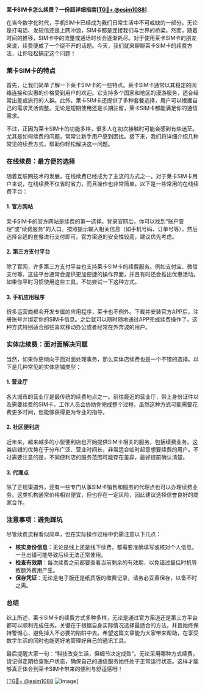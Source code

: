 **莱卡SIM卡怎么续费？一份超详细指南[[TG💪+ @esim1088](https://t.me/s/esim1088)]**

在当今数字化时代，手机SIM卡已经成为我们日常生活中不可或缺的一部分。无论是打电话、发短信还是上网冲浪，SIM卡都是连接我们与世界的桥梁。然而，随着时间的推移，SIM卡中的流量或通话时长会逐渐耗尽。对于使用莱卡SIM卡的朋友来说，续费便成了一个绕不开的话题。今天，我们就来聊聊莱卡SIM卡的续费方法，让你轻松搞定这个问题！

### 莱卡SIM卡的特点

首先，让我们简单了解一下莱卡SIM卡的一些特点。莱卡SIM卡通常以其稳定的网络连接和实惠的价格受到用户的欢迎。它支持多个国家和地区的漫游服务，适合经常出差或旅行的人群。此外，莱卡SIM卡还提供了多种套餐选择，用户可以根据自己的需求灵活调整。无论是短期使用还是长期驻留，莱卡SIM卡都能满足你的通信需求。

不过，正因为莱卡SIM卡的功能多样，很多人在初次接触时可能会感到有些迷茫。尤其是如何续费的问题，常常让新手用户感到困扰。接下来，我们将详细介绍几种常见的续费方式，帮助你轻松解决这一问题。

### 在线续费：最方便的选择

随着互联网技术的发展，在线续费已经成为了主流的方式之一。对于莱卡SIM卡用户来说，在线续费不仅省时省力，而且操作也非常简单。以下是一些常用的在线续费平台：

#### 1. 官方网站

莱卡SIM卡的官方网站是续费的第一选择。登录官网后，你可以找到“账户管理”或“续费服务”的入口。按照提示输入相关信息（如手机号码、订单号等），然后选择合适的套餐进行支付即可。官方渠道的安全性较高，建议优先考虑。

#### 2. 第三方支付平台

除了官网，许多第三方支付平台也支持莱卡SIM卡的续费服务。例如支付宝、微信支付等。这些平台通常会提供更加便捷的操作界面，并且有时还会推出优惠活动。如果你平时习惯使用这些工具，不妨尝试一下这种方式。

#### 3. 手机应用程序

很多运营商都会开发专属的应用程序，莱卡也不例外。下载并安装官方APP后，注册账号并绑定你的SIM卡信息。之后就可以随时随地通过APP完成续费操作了。这种方式特别适合那些喜欢移动办公或者经常在外奔波的用户。

### 实体店续费：面对面解决问题

当然，如果你更倾向于面对面处理事务，那么实体店续费也是一个不错的选择。以下是几种常见的实体店铺类型：

#### 1. 营业厅

各大城市的营业厅是最传统的续费地点之一。前往最近的营业厅，带上身份证件以及需要续费的SIM卡，工作人员会协助你完成整个过程。虽然这种方式可能需要花费更多时间，但能够获得更为专业的指导。

#### 2. 社区便利店

近年来，越来越多的小型便利店也开始提供SIM卡相关的服务，包括续费业务。这类店铺的优势在于分布广泛、营业时间长，非常适合临时起意想要续费的用户。不过需要注意的是，不同便利店的服务范围可能存在差异，最好提前确认清楚。

#### 3. 代理点

除了正规渠道外，还有一些专门从事SIM卡销售和服务的代理点也可以办理续费业务。这类机构通常价格相对便宜，但也存在一定风险，因此建议选择信誉良好的商家合作。

### 注意事项：避免踩坑

尽管续费流程看似简单，但在实际操作过程中仍需注意以下几点：

- **核实身份信息**：无论是线上还是线下续费，都需要准确填写或核对个人信息。一旦出错可能导致后续无法正常使用。
- **检查有效期**：每次续费之前都要查看当前剩余的有效期，以免错过最佳时机导致额外费用产生。
- **保存凭证**：无论是电子版还是纸质版的缴费记录，请务必妥善保存，以备不时之需。

### 总结

综上所述，莱卡SIM卡的续费方式多种多样，无论是通过官方渠道还是第三方平台都可以顺利完成任务。关键在于根据自身实际情况选择最适合的方法，并且始终保持警惕心，避免掉入不必要的陷阱中去。希望这篇文章能为大家带来帮助，在享受数字生活的同时也能更好地管理好自己的通讯工具。

最后提醒大家一句：“科技改变生活，但细节决定成败”。无论采用哪种方式续费，请记得定期检查账户状态，确保自己的通信服务始终处于正常运行状态。这样才能够真正体会到莱卡SIM卡带来的便利与舒适感哦！

[[TG💪+ @esim1088](https://t.me/s/esim1088) ![Image](https://i.postimg.cc/4NQfJmqS/Snipaste-2025-05-13-00-14-12.png)]